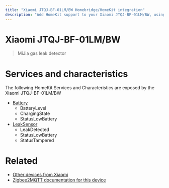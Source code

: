 ```yaml
---
title: "Xiaomi JTQJ-BF-01LM/BW Homebridge/HomeKit integration"
description: "Add HomeKit support to your Xiaomi JTQJ-BF-01LM/BW, using Homebridge, Zigbee2MQTT and homebridge-z2m."
---
```

<!---
This file has been GENERATED using src/docgen/docgen.ts
DO NOT EDIT THIS FILE MANUALLY!
-->
# Xiaomi JTQJ-BF-01LM/BW
> MiJia gas leak detector 


# Services and characteristics
The following HomeKit Services and Characteristics are exposed by
the Xiaomi JTQJ-BF-01LM/BW

* [Battery](../../battery.md)
  * BatteryLevel
  * ChargingState
  * StatusLowBattery
* [LeakSensor](../../sensors.md)
  * LeakDetected
  * StatusLowBattery
  * StatusTampered


# Related
* [Other devices from Xiaomi](../index.md#xiaomi)
* [Zigbee2MQTT documentation for this device](https://www.zigbee2mqtt.io/devices/JTQJ-BF-01LM_BW.html)